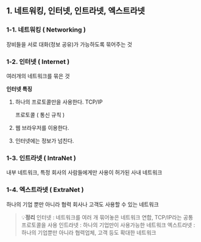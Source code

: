 ## 1. 네트워킹, 인터넷, 인트라넷, 엑스트라넷

### 1-1. 네트워킹 ( Networking )

장비들을 서로 대화(정보 공유)가 가능하도록 묶어주는 것


### 1-2. 인터넷 ( Internet )

여러개의 네트워크를 묶은 것

**인터넷 특징** 

1. 하나의 프로토콜만을 사용한다. TCP/IP
    
    프로토콜 ( 통신 규칙 ) 
    
2. 웹 브라우저를 이용한다.
3. 인터넷에는 정보가 넘친다.


### 1-3. 인트라넷 ( IntraNet )

내부 네트워크, 특정 회사의 사람들에게만 사용이 허가된 사내 네트워크


### 1-4. 엑스트라넷 ( ExtraNet )

하나의 기업 뿐만 아니라 협력 회사나 고객도 사용할 수 있는 네트워크


> 💡**정리**
인터넷 : 네트워크를 여러 개 묶어놓은 네트워크 연합, TCP/IP라는 공통 프로토콜을 사용
인트라넷 : 하나의 기업만이 사용가능한 네트워크
엑스트라넷 : 하나의 기업뿐만 아니라 협력업체, 고객 등도 확대한 네트워크
>